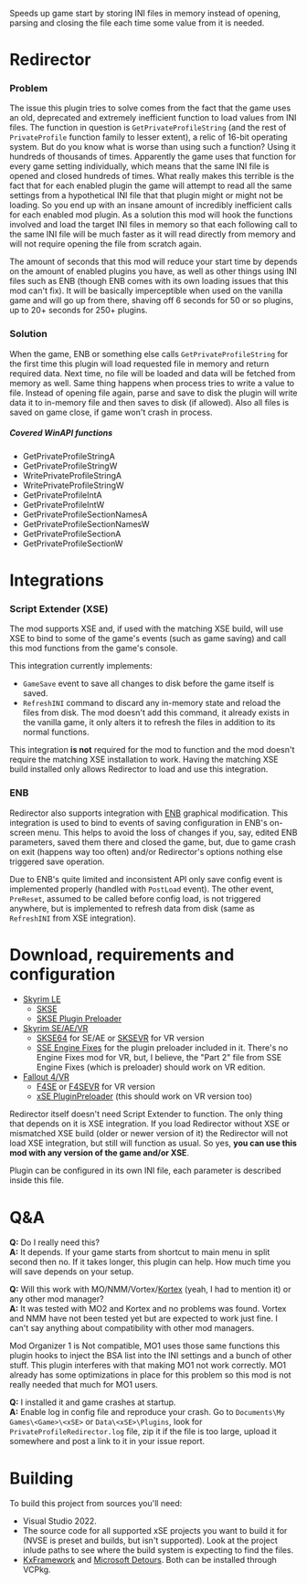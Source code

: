 
Speeds up game start by storing INI files in memory instead of opening, parsing and closing the file each time some value from it is needed.

# Redirector
### Problem
The issue this plugin tries to solve comes from the fact that the game uses an old, deprecated and extremely inefficient function to load values from INI files. The function in question is `GetPrivateProfileString` (and the rest of `PrivateProfile` function family to lesser extent), a relic of 16-bit operating system. But do you know what is worse than using such a function? Using it hundreds of thousands of times. Apparently the game uses that function for every game setting individually, which means that the same INI file is opened and closed hundreds of times. What really makes this terrible is the fact that for each enabled plugin the game will attempt to read all the same settings from a hypothetical INI file that that plugin might or might not be loading. So you end up with an insane amount of incredibly inefficient calls for each enabled mod plugin. As a solution this mod will hook the functions involved and load the target INI files in memory so that each following call to the same INI file will be much faster as it will read directly from memory and will not require opening the file from scratch again.

The amount of seconds that this mod will reduce your start time by depends on the amount of enabled plugins you have, as well as other things using INI files such as ENB (though ENB comes with its own loading issues that this mod can't fix). It will be basically imperceptible when used on the vanilla game and will go up from there, shaving off 6 seconds for 50 or so plugins, up to 20+ seconds for 250+ plugins.

### Solution
When the game, ENB or something else calls `GetPrivateProfileString` for the first time this plugin will load requested file in memory and return required data. Next time, no file will be loaded and data will be fetched from memory as well. Same thing happens when process tries to write a value to file. Instead of opening file again, parse and save to disk the plugin will write data it to in-memory file and then saves to disk (if allowed). Also all files is saved on game close, if game won't crash in process.

##### Covered WinAPI functions
- GetPrivateProfileStringA
- GetPrivateProfileStringW
- WritePrivateProfileStringA
- WritePrivateProfileStringW
- GetPrivateProfileIntA
- GetPrivateProfileIntW
- GetPrivateProfileSectionNamesA
- GetPrivateProfileSectionNamesW
- GetPrivateProfileSectionA
- GetPrivateProfileSectionW

# Integrations
### Script Extender (XSE)
The mod supports XSE and, if used with the matching XSE build, will use XSE to bind to some of the game's events (such as game saving) and call this mod functions from the game's console.

This integration currently implements:
- `GameSave` event to save all changes to disk before the game itself is saved.
- `RefreshINI` command to discard any in-memory state and reload the files from disk. The mod doesn't add this command, it already exists in the vanilla game, it only alters it to refresh the files in addition to its normal functions.

This integration **is not** required for the mod to function and the mod doesn't require the matching XSE installation to work. Having the matching XSE build installed only allows Redirector to load and use this integration.

### ENB
Redirector also supports integration with [ENB](http://www.enbdev.com) graphical modification. This integration is used to bind to events of saving configuration in ENB's on-screen menu. This helps to avoid the loss of changes if you, say, edited ENB parameters, saved them there and closed the game, but, due to game crash on exit (happens way too often) and/or Redirector's options nothing else triggered save operation.

Due to ENB's quite limited and inconsistent API only save config event is implemented properly (handled with  `PostLoad` event). The other event, `PreReset`, assumed to be called before config load, is not triggered anywhere, but is implemented to refresh data from disk (same as `RefreshINI` from XSE integration).

# Download, requirements and configuration
- [Skyrim LE](https://www.nexusmods.com/skyrim/mods/92725)
  - [SKSE](https://www.nexusmods.com/skyrim/mods/100216)
  - [SKSE Plugin Preloader](https://www.nexusmods.com/skyrim/mods/75795)
- [Skyrim SE/AE/VR](https://www.nexusmods.com/skyrimspecialedition/mods/18860)
  - [SKSE64](https://www.nexusmods.com/skyrimspecialedition/mods/30379) for SE/AE or [SKSEVR](https://www.nexusmods.com/skyrimspecialedition/mods/30457) for VR version
  - [SSE Engine Fixes](https://www.nexusmods.com/skyrimspecialedition/mods/17230) for the plugin preloader included in it. There's no Engine Fixes mod for VR, but, I believe, the "Part 2" file from SSE Engine Fixes (which is preloader) should work on VR edition.
- [Fallout 4/VR](https://www.nexusmods.com/fallout4/mods/33947)
  - [F4SE](https://www.nexusmods.com/fallout4/mods/42147) or [F4SEVR](https://www.nexusmods.com/fallout4/mods/42159) for VR version
  - [xSE PluginPreloader](https://www.nexusmods.com/fallout4/mods/33946) (this should work on VR version too)

Redirector itself doesn't need Script Extender to function. The only thing that depends on it is XSE integration. If you load Redirector without XSE or mismatched XSE build (older or newer version of it) the Redirector will not load XSE integration, but still will function as usual. So yes, **you can use this mod with any version of the game and/or XSE**.

Plugin can be configured in its own INI file, each parameter is described inside this file.

# Q&A
**Q:** Do I really need this?  
**A:** It depends. If your game starts from shortcut to main menu in split second then no. If it takes longer, this plugin can help. How much time you will save depends on your setup.

**Q:** Will this work with MO/NMM/Vortex/[Kortex](https://nexusmods.com/skyrim/mods/90868) (yeah, I had to mention it) or any other mod manager?  
**A:** It was tested with MO2 and Kortex and no problems was found. Vortex and NMM have not been tested yet but are expected to work just fine. I can't say anything about compatibility with other mod managers.

Mod Organizer 1 is Not compatible, MO1 uses those same functions this plugin hooks to inject the BSA list into the INI settings and a bunch of other stuff. This plugin interferes with that making MO1 not work correctly. MO1 already has some optimizations in place for this problem so this mod is not really needed that much for MO1 users. 

**Q:** I installed it and game crashes at startup.  
**A:** Enable log in config file and reproduce your crash. Go to `Documents\My Games\<Game>\<xSE>` or `Data\<xSE>\Plugins`, look for `PrivateProfileRedirector.log` file, zip it if the file is too large, upload it somewhere and post a link to it in your issue report.

# Building
To build this project from sources you'll need:
- Visual Studio 2022.
- The source code for all supported xSE projects you want to build it for (NVSE is preset and builds, but isn't supported). Look at the project inlude paths to see where the build system is expecting to find the files.
- [KxFramework](https://github.com/Karandra/KxFramework) and [Microsoft Detours](https://github.com/microsoft/Detours). Both can be installed through VCPkg.
